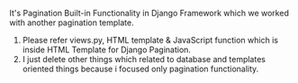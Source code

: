 It's Pagination Built-in Functionality in Django Framework which we worked with another pagination template.
1) Please refer views.py, HTML template & JavaScript function which is inside HTML Template for Django Pagination.
2) I just delete other things which related to database and templates oriented things because i focused only pagination functionality.
